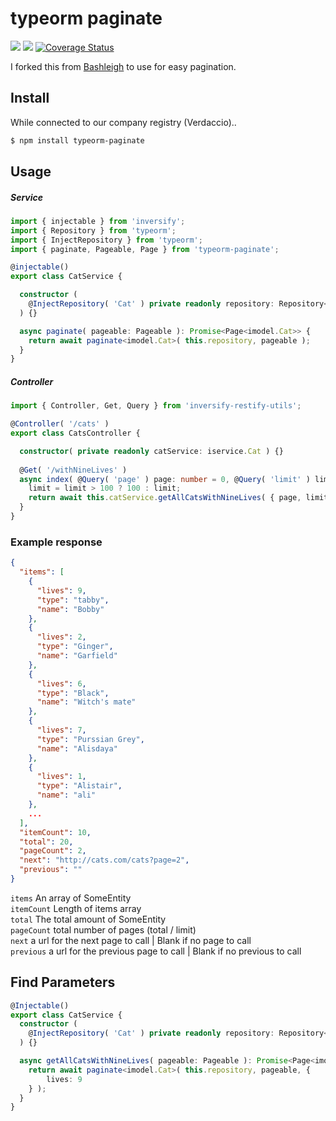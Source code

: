 # typeorm paginate

<a href="https://travis-ci.org/bashleigh/nestjs-typeorm-paginate"><img src="https://travis-ci.org/bashleigh/nestjs-typeorm-paginate.svg?branch=master"/></a>
<a href="https://www.npmjs.com/package/nestjs-typeorm-paginate"><img src="https://img.shields.io/npm/v/nestjs-typeorm-paginate.svg"/></a>
<a href='https://coveralls.io/github/bashleigh/nestjs-typeorm-paginate?branch=master'><img src='https://coveralls.io/repos/github/bashleigh/nestjs-typeorm-paginate/badge.svg?branch=master' alt='Coverage Status' /></a>

I forked this from <a href="https://github.com/bashleigh" >Bashleigh</a> to use for easy pagination.

## Install 

While connected to our company registry (Verdaccio)..

```bash
$ npm install typeorm-paginate
```

## Usage

##### Service
```ts
import { injectable } from 'inversify';
import { Repository } from 'typeorm';
import { InjectRepository } from 'typeorm';
import { paginate, Pageable, Page } from 'typeorm-paginate';

@injectable()
export class CatService {

  constructor (
    @InjectRepository( 'Cat' ) private readonly repository: Repository<imodel.Cat>
  ) {}

  async paginate( pageable: Pageable ): Promise<Page<imodel.Cat>> {
    return await paginate<imodel.Cat>( this.repository, pageable );
  }
}
```

##### Controller
```ts
import { Controller, Get, Query } from 'inversify-restify-utils';

@Controller( '/cats' )
export class CatsController {

  constructor( private readonly catService: iservice.Cat ) {}
  
  @Get( '/withNineLives' )
  async index( @Query( 'page' ) page: number = 0, @Query( 'limit' ) limit: number = 10 ) {
    limit = limit > 100 ? 100 : limit;
    return await this.catService.getAllCatsWithNineLives( { page, limit, route: 'http://cats.com/cats' } );
  }
}
```

### Example response

```json
{
  "items": [
    {
      "lives": 9,
      "type": "tabby",
      "name": "Bobby"
    },
    {
      "lives": 2,
      "type": "Ginger",
      "name": "Garfield"
    },
    {
      "lives": 6,
      "type": "Black",
      "name": "Witch's mate"
    },
    {
      "lives": 7,
      "type": "Purssian Grey",
      "name": "Alisdaya"
    },
    {
      "lives": 1,
      "type": "Alistair",
      "name": "ali"
    },
    ...
  ],
  "itemCount": 10, 
  "total": 20,
  "pageCount": 2, 
  "next": "http://cats.com/cats?page=2",
  "previous": ""
}
```
`items` An array of SomeEntity  
`itemCount` Length of items array  
`total` The total amount of SomeEntity  
`pageCount` total number of pages (total / limit)  
`next` a url for the next page to call | Blank if no page to call  
`previous` a url for the previous page to call | Blank if no previous to call  

## Find Parameters

```ts
@Injectable()
export class CatService {
  constructor (
    @InjectRepository( 'Cat' ) private readonly repository: Repository<imodel.Cat>,
  ) {}

  async getAllCatsWithNineLives( pageable: Pageable ): Promise<Page<imodel.Cat>> {
    return await paginate<imodel.Cat>( this.repository, pageable, {
        lives: 9
    } );
  }
}
```
